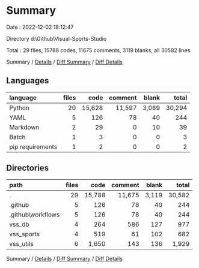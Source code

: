 # Summary

Date : 2022-12-02 18:12:47

Directory d:\\Github\\Visual-Sports-Studio

Total : 29 files,  15788 codes, 11675 comments, 3119 blanks, all 30582 lines

Summary / [Details](details.md) / [Diff Summary](diff.md) / [Diff Details](diff-details.md)

## Languages
| language | files | code | comment | blank | total |
| :--- | ---: | ---: | ---: | ---: | ---: |
| Python | 20 | 15,628 | 11,597 | 3,069 | 30,294 |
| YAML | 5 | 126 | 78 | 40 | 244 |
| Markdown | 2 | 29 | 0 | 10 | 39 |
| Batch | 1 | 3 | 0 | 0 | 3 |
| pip requirements | 1 | 2 | 0 | 0 | 2 |

## Directories
| path | files | code | comment | blank | total |
| :--- | ---: | ---: | ---: | ---: | ---: |
| . | 29 | 15,788 | 11,675 | 3,119 | 30,582 |
| .github | 5 | 126 | 78 | 40 | 244 |
| .github\\workflows | 5 | 126 | 78 | 40 | 244 |
| vss_db | 4 | 264 | 586 | 127 | 977 |
| vss_sports | 4 | 519 | 61 | 102 | 682 |
| vss_utils | 6 | 1,650 | 143 | 136 | 1,929 |

Summary / [Details](details.md) / [Diff Summary](diff.md) / [Diff Details](diff-details.md)